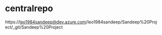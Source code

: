 # centralrepo

https://leo1984sandeep@dev.azure.com/leo1984sandeep/Sandeep%20Project/_git/Sandeep%20Project
